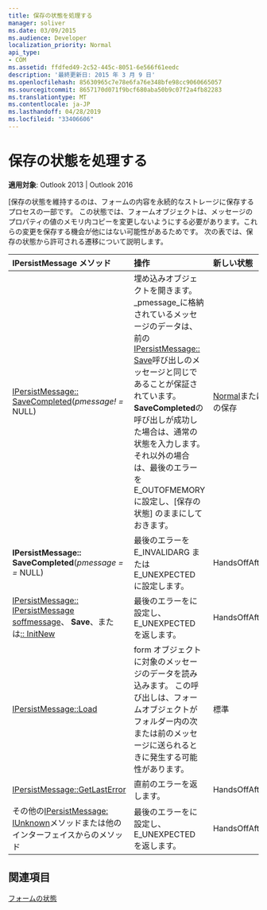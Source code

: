 ```yaml
---
title: 保存の状態を処理する
manager: soliver
ms.date: 03/09/2015
ms.audience: Developer
localization_priority: Normal
api_type:
- COM
ms.assetid: ffdfed49-2c52-445c-8051-6e566f61eedc
description: '最終更新日: 2015 年 3 月 9 日'
ms.openlocfilehash: 85630965c7e78e6fa76e348bfe98cc9060665057
ms.sourcegitcommit: 8657170d071f9bcf680aba50b9c07f2a4fb82283
ms.translationtype: MT
ms.contentlocale: ja-JP
ms.lasthandoff: 04/28/2019
ms.locfileid: "33406606"
---
```

# <a name="handsoffaftersave-state"></a>保存の状態を処理する

  
  
**適用対象**: Outlook 2013 | Outlook 2016 
  
[保存の状態を維持するのは、フォームの内容を永続的なストレージに保存するプロセスの一部です。 この状態では、フォームオブジェクトは、メッセージのプロパティの値のメモリ内コピーを変更しないようにする必要があります。これらの変更を保存する機会が他にはない可能性があるためです。 次の表では、保存の状態から許可される遷移について説明します。
  
|**IPersistMessage メソッド**|**操作**|**新しい状態**|
|:-----|:-----|:-----|
|[IPersistMessage:: SaveCompleted](ipersistmessage-savecompleted.md)(_pmessage! =_ NULL)  <br/> |埋め込みオブジェクトを開きます。 _pmessage_に格納されているメッセージのデータは、前の[IPersistMessage:: Save](ipersistmessage-save.md)呼び出しのメッセージと同じであることが保証されています。 **SaveCompleted**の呼び出しが成功した場合は、通常の状態を入力します。 それ以外の場合は、最後のエラーを E_OUTOFMEMORY に設定し、[保存の状態] のままにしておきます。  <br/> |[Normal](normal-state.md)または標準の保存  <br/> |
|**IPersistMessage:: SaveCompleted**(_pmessage = =_ NULL)  <br/> |最後のエラーを E_INVALIDARG または E_UNEXPECTED に設定します。  <br/> |HandsOffAfterSave  <br/> |
|[IPersistMessage:: IPersistMessage soffmessage](ipersistmessage-handsoffmessage.md)、 **Save**、または[:: InitNew](ipersistmessage-initnew.md) <br/> |最後のエラーをに設定し、E_UNEXPECTED を返します。  <br/> |HandsOffAfterSave  <br/> |
|[IPersistMessage::Load](ipersistmessage-load.md) <br/> |form オブジェクトに対象のメッセージのデータを読み込みます。 この呼び出しは、フォームオブジェクトがフォルダー内の次または前のメッセージに送られるときに発生する可能性があります。  <br/> |標準  <br/> |
|[IPersistMessage::GetLastError](ipersistmessage-getlasterror.md) <br/> |直前のエラーを返します。  <br/> |HandsOffAfterSave  <br/> |
|その他の[IPersistMessage: IUnknown](ipersistmessageiunknown.md)メソッドまたは他のインターフェイスからのメソッド  <br/> |最後のエラーをに設定し、E_UNEXPECTED を返します。  <br/> |HandsOffAfterSave  <br/> |
   
## <a name="see-also"></a>関連項目



[フォームの状態](form-states.md)

